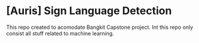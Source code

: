 # [Auris] Sign Language Detection
This repo created to acomodate Bangkit Capstone project.
Int this repo only consist all stuff related to machine learning.